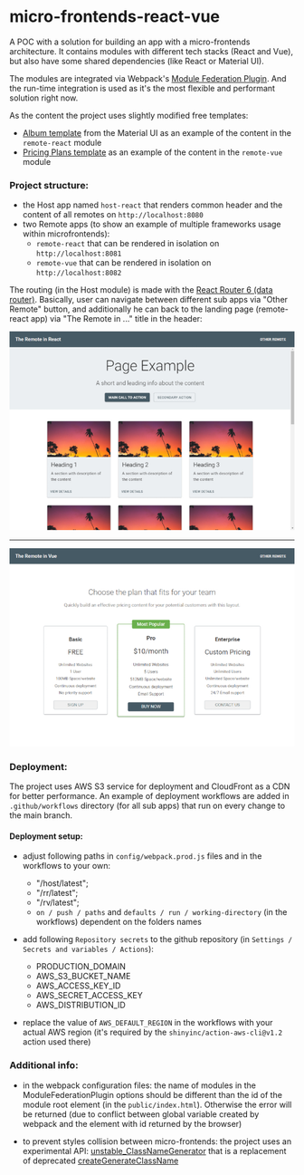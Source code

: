 # micro-frontends-react-vue

A POC with a solution for building an app with a micro-frontends architecture. It contains modules with different tech stacks (React and Vue), but also have some shared dependencies (like React or Material UI).

The modules are integrated via Webpack's [Module Federation Plugin](https://webpack.js.org/plugins/module-federation-plugin). And the run-time integration is used as it's the most flexible and performant solution right now.

As the content the project uses slightly modified free templates:

- [Album template](https://github.com/mui/material-ui/tree/v5.15.1/docs/data/material/getting-started/templates/album) from the Material UI as an example of the content in the `remote-react` module
- [Pricing Plans template](https://codepen.io/sheikh_ishaan/pen/GRgamLM) as an example of the content in the `remote-vue` module

### Project structure:

- the Host app named `host-react` that renders common header and the content of all remotes on `http://localhost:8080`
- two Remote apps (to show an example of multiple frameworks usage within microfrontends):
  - `remote-react` that can be rendered in isolation on `http://localhost:8081`
  - `remote-vue` that can be rendered in isolation on `http://localhost:8082`

The routing (in the Host module) is made with the [React Router 6 (data router)](https://reactrouter.com/en/6.21.0/upgrading/v6-data). Basically, user can navigate between different sub apps via "Other Remote" button, and additionally he can back to the landing page (remote-react app) via "The Remote in ..." title in the header:

<p align="middle">
  <img src="https://github.com/agapas/micro-frontends-react-vue/blob/main/assets/reactModule.jpg" width="800"/>
  <hr />
  <img src="https://github.com/agapas/micro-frontends-react-vue/blob/main/assets/vueModule.jpg" width="800"/>
</p>

### Deployment:

The project uses AWS S3 service for deployment and CloudFront as a CDN for better performance.
An example of deployment workflows are added in `.github/workflows` directory (for all sub apps) that run on every change to the main branch.

#### Deployment setup:

- adjust following paths in `config/webpack.prod.js` files and in the workflows to your own:

  - "/host/latest";
  - "/rr/latest";
  - "/rv/latest";
  - `on / push / paths` and `defaults / run / working-directory` (in the workflows) dependent on the folders names

- add following `Repository secrets` to the github repository (in `Settings / Secrets and variables / Actions`):

  - PRODUCTION_DOMAIN
  - AWS_S3_BUCKET_NAME
  - AWS_ACCESS_KEY_ID
  - AWS_SECRET_ACCESS_KEY
  - AWS_DISTRIBUTION_ID

- replace the value of `AWS_DEFAULT_REGION` in the workflows with your actual AWS region (it's required by the `shinyinc/action-aws-cli@v1.2` action used there)

### Additional info:

- in the webpack configuration files: the name of modules in the ModuleFederationPlugin options should be different than the id of the module root element (in the `public/index.html`). Otherwise the error will be returned (due to conflict between global variable created by webpack and the element with id returned by the browser)

- to prevent styles collision between micro-frontends: the project uses an experimental API: [unstable_ClassNameGenerator](https://mui.com/material-ui/experimental-api/classname-generator/) that is a replacement of deprecated [createGenerateClassName](https://mui.com/system/styles/api/#creategenerateclassname-options-class-name-generator)
